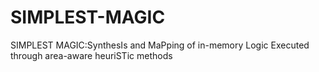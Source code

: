 # SIMPLEST-MAGIC
SIMPLEST MAGIC:SynthesIs and MaPping of in-memory Logic Executed through area-aware heuriSTic methods
